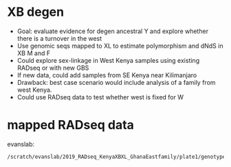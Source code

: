 # XB degen
* Goal: evaluate evidence for degen ancestral Y and explore whether there is a turnover in the west
* Use genomic seqs mapped to XL to estimate polymorphism and dNdS in XB M and F
* Could explore sex-linkage in West Kenya samples using existing RADseq or with new GBS
* If new data, could add samples from SE Kenya near Kilimanjaro
* Drawback: best case scenario would include analysis of a family from west Kenya.
* Could use RADseq data to test whether west is fixed for W

# mapped RADseq data
evanslab:
```
/scratch/evanslab/2019_RADseq_KenyaXBXL_GhanaEastfamily/plate1/genotyped/mpileup_raw_justBorealis_allChrs.vcf.gz
```
